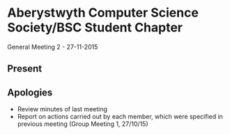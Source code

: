 Aberystwyth Computer Science Society/BSC Student Chapter
========================================================

General Meeting 2 - 27-11-2015

Present
-------

Apologies
---------

- Review minutes of last meeting
- Report on actions carried out by each member, which were specified in
  previous meeting (Group Meeting 1, 27/10/15)

